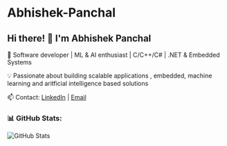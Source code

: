 # Abhishek-Panchal
## Hi there! 👋 I'm Abhishek Panchal
🚀 Software developer | ML & AI enthusiast | C/C++/C# | .NET & Embedded Systems 

💡 Passionate about building scalable applications , embedded, machine learning and aritficial intelligence based solutions 

📫 Contact: [LinkedIn](https://www.linkedin.com/in/abhishek-panchal-9286191ab/) | [Email](mailto:abbhishek4444@gmail.com)

### 📊 GitHub Stats:
![GitHub Stats](https://github-readme-stats.vercel.app/api?username=abbhishek4444&show_icons=true&theme=tokyonight)
